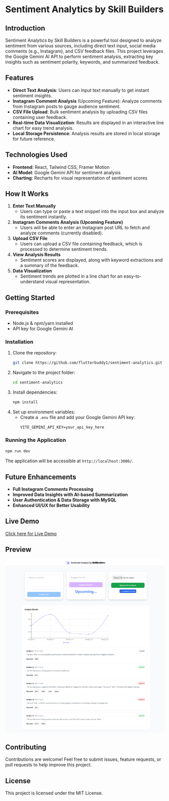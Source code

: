 # Sentiment Analytics by Skill Builders

## Introduction

Sentiment Analytics by Skill Builders is a powerful tool designed to analyze sentiment from various sources, including direct text input, social media comments (e.g., Instagram), and CSV feedback files. This project leverages the Google Gemini AI API to perform sentiment analysis, extracting key insights such as sentiment polarity, keywords, and summarized feedback.

## Features

- **Direct Text Analysis**: Users can input text manually to get instant sentiment insights.
- **Instagram Comment Analysis** (Upcoming Feature): Analyze comments from Instagram posts to gauge audience sentiment.
- **CSV File Upload**: Bulk sentiment analysis by uploading CSV files containing user feedback.
- **Real-time Data Visualization**: Results are displayed in an interactive line chart for easy trend analysis.
- **Local Storage Persistence**: Analysis results are stored in local storage for future reference.

## Technologies Used

- **Frontend**: React, Tailwind CSS, Framer Motion
- **AI Model**: Google Gemini API for sentiment analysis
- **Charting**: Recharts for visual representation of sentiment scores

## How It Works

1. **Enter Text Manually**
   - Users can type or paste a text snippet into the input box and analyze its sentiment instantly.
2. **Instagram Comments Analysis (Upcoming Feature)**
   - Users will be able to enter an Instagram post URL to fetch and analyze comments (currently disabled).
3. **Upload CSV File**
   - Users can upload a CSV file containing feedback, which is processed to determine sentiment trends.
4. **View Analysis Results**
   - Sentiment scores are displayed, along with keyword extractions and a summary of the feedback.
5. **Data Visualization**
   - Sentiment trends are plotted in a line chart for an easy-to-understand visual representation.

## Getting Started

### Prerequisites

- Node.js & npm/yarn installed
- API key for Google Gemini AI

### Installation

1. Clone the repository:
   ```sh
   git clone https://github.com/flutterbuddy1/sentiment-analytics.git
   ```
2. Navigate to the project folder:
   ```sh
   cd sentiment-analytics
   ```
3. Install dependencies:
   ```sh
   npm install
   ```
4. Set up environment variables:
   - Create a `.env` file and add your Google Gemini API key:
     ```env
     VITE_GEMINI_API_KEY=your_api_key_here
     ```

### Running the Application

```sh
npm run dev
```

The application will be accessible at `http://localhost:3000/`.

## Future Enhancements

- **Full Instagram Comments Processing**
- **Improved Data Insights with AI-based Summarization**
- **User Authentication & Data Storage with MySQL**
- **Enhanced UI/UX for Better Usability**

## Live Demo
<a href="https://flutterbuddy1.github.io/sentiment-analytics/">Click here for Live Demo</a>

## Preview
<img src="./screenshot/screenshot.png" style="border-radius:10px;object-fit:cover;">

## Contributing

Contributions are welcome! Feel free to submit issues, feature requests, or pull requests to help improve this project.

## License

This project is licensed under the MIT License.
